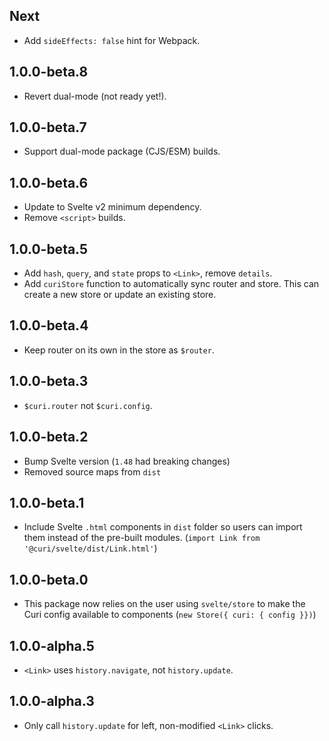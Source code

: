 ## Next

* Add `sideEffects: false` hint for Webpack.

## 1.0.0-beta.8

* Revert dual-mode (not ready yet!).

## 1.0.0-beta.7

* Support dual-mode package (CJS/ESM) builds.

## 1.0.0-beta.6

* Update to Svelte v2 minimum dependency.
* Remove `<script>` builds.

## 1.0.0-beta.5

* Add `hash`, `query`, and `state` props to `<Link>`, remove `details`.
* Add `curiStore` function to automatically sync router and store. This can create a new store or update an existing store.

## 1.0.0-beta.4

* Keep router on its own in the store as `$router`.

## 1.0.0-beta.3

* `$curi.router` not `$curi.config`.

## 1.0.0-beta.2

* Bump Svelte version (`1.48` had breaking changes)
* Removed source maps from `dist`

## 1.0.0-beta.1

* Include Svelte `.html` components in `dist` folder so users can import them instead of the pre-built modules. (`import Link from '@curi/svelte/dist/Link.html'`)

## 1.0.0-beta.0

* This package now relies on the user using `svelte/store` to make the Curi config available to components (`new Store({ curi: { config }})`)

## 1.0.0-alpha.5

* `<Link>` uses `history.navigate`, not `history.update`.

## 1.0.0-alpha.3

* Only call `history.update` for left, non-modified `<Link>` clicks.

